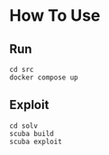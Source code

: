 # How To Use
## Run
```
cd src
docker compose up
```
## Exploit
```
cd solv
scuba build
scuba exploit
```
